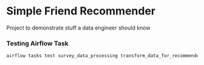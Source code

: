 # Simple Friend Recommender

Project to demonstrate stuff a data engineer should know

### Testing Airflow Task

```sh
airflow tasks test survey_data_processing transform_data_for_recommender 2021-04-04
```

